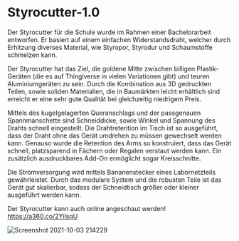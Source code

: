 # Styrocutter-1.0
Der Styrocutter für die Schule wurde im Rahmen einer Bachelorarbeit entworfen.
Er basiert auf einem einfachen Widerstandsdraht, welcher durch Erhitzung diverses Material, wie Styropor, Styrodur und Schaumstoffe schmelzen kann.

Der Styrocutter hat das Ziel, die goldene Mitte zwischen billigen Plastik-Geräten (die es auf Thingiverse in vielen Variationen gibt) und teuren Aluminiumgeräten zu sein.
Durch die Kombination aus 3D gedruckten Teilen, sowie soliden Materialien, die in Baumärkten leicht erhältlich sind erreicht er eine sehr gute Qualität bei gleichzeitig niedrigem Preis.

Mittels des kugelgelagerten Queranschlags und der passgenauen Spannmanschette sind Schneiddicke, sowie Winkel und Spannung des Drahts schnell eingestellt.
Die Drahtretention im Tisch ist so ausgeführt, dass der Draht ohne das Gerät umdrehen zu müssen gewechselt werden kann.
Genauso wurde die Retention des Arms so konstruiert, dass das Gerät schnell, platzsparend in Fächern oder Regalen verstaut werden kann.
Ein zusätzlich ausdruckbares Add-On ermöglicht sogar Kreisschnitte.

Die Stromversorgung wird mittels Bananenstecker eines Labornetzteils gewährleistet.
Durch das modulare System und die robusten Teile ist das Gerät gut skalierbar, sodass der Schneidtisch größer oder kleiner ausgeführt werden kann.

Der Styrocutter kann auch online angeschaut werden! https://a360.co/2YiIsqU

![Screenshot 2021-10-03 214229](https://user-images.githubusercontent.com/91803747/135769497-ad6ec2d9-8d17-4022-996c-894fd85b8b05.jpg)
